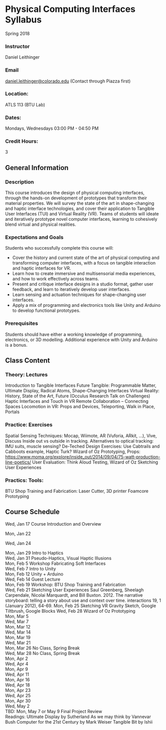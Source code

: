# Physical Computing Interfaces Syllabus
Spring 2018

### Instructor
Daniel Leithinger

### Email
daniel.leithinger@colorado.edu	(Contact through Piazza first)

### Location: 
ATLS 113 (BTU Lab)

### Dates:
Mondays, Wednesdays 03:00 PM - 04:50 PM 

### Credit Hours:
3

## General Information
### Description
This course introduces the design of physical computing interfaces, through the hands-on development of prototypes that transform their material properties. We will survey the state of the art in shape-changing and haptic interface technologies, and cover their application to Tangible User Interfaces (TUI) and Virtual Reality (VR). Teams of students will ideate and iteratively prototype novel computer interfaces, learning to cohesively blend virtual and physical realities.

### Expectations and Goals
Students who successfully complete this course will:
*	Cover the history and current state of the art of physical computing and transforming computer interfaces, with a focus on tangible interaction and haptic interfaces for VR.
*	Learn how to create immersive and multisensorial media experiences, and how to work effectively across teams.
*	Present and critique interface designs in a studio format, gather user feedback, and learn to iteratively develop user interfaces.
*	Learn sensing and actuation techniques for shape-changing user interfaces.
*	Apply a mix of programming and electronics tools like Unity and Arduino to develop functional prototypes.


### Prerequisites
Students should have either a working knowledge of programming, electronics, or 3D modelling. Additional experience with Unity and Arduino is a bonus.

## Class Content
### Theory: Lectures
Introduction to Tangible Interfaces
Future Tangible: Programmable Matter, Ultimate Display, Radical Atoms, Shape-Changing Interfaces
Virtual Reality: History, State of the Art, Future (Occulus Research Talk on Challenges)
Haptic Interfaces and Touch in VR
Remote Collaboration – Connecting Spaces
Locomotion in VR: Props and Devices, Teleporting, Walk in Place, Portals
### Practice: Exercises
Spatial Sensing Techniques: Mocap, Wiimote, AR (Vuforia, ARkit, …), Vive, Discuss Inside out vs outside in tracking. Alternatives to optical tracking: IMU suits, muscle sensing?
De-Teched Design Exercises: Use Cabtrails and Cabboots example, Haptic Turk? Wizard of Oz Prototyping, Props: https://www.moma.org/explore/inside_out/2014/09/04/75-watt-production-line-poetics/
User Evaluation: Think Aloud Testing, Wizard of Oz 
Sketching User Experiences
### Practics: Tools:
BTU Shop Training and Fabrication: Laser Cutter, 3D printer
Foamcore Prototyping

## Course Schedule
Wed, Jan 17	
Course Introduction and Overview

Mon, Jan 22	

Wed, Jan 24			

Mon, Jan 29	Intro to Haptics		
Wed, Jan 31	Pseudo-Haptics, Visual Haptic Illusions		
Mon, Feb 5	Workshop Fabricating Soft Interfaces		
Wed, Feb 7	Intro to Unity		
Mon, Feb 12	Unity + Arduino		
Wed, Feb 14	Guest Lecture		
Mon, Feb 19	Workshop: BTU Shop Training and Fabrication		
Wed, Feb 21	Sketching User Experiences	Saul Greenberg, Sheelagh Carpendale, Nicolai Marquardt, and Bill Buxton. 2012. The narrative storyboard: telling a story about use and context over time. interactions 19, 1 (January 2012), 64-69.	
Mon, Feb 25	Sketching VR	Gravity Sketch, Google Tiltbrush, Google Blocks	
Wed, Feb 28	Wizard of Oz Prototyping		
Mon, Mar 5			
Wed, Mar 7			
Mon, Mar 12			
Wed, Mar 14			
Mon, Mar 19			
Wed, Mar 21			
Mon, Mar 26	No Class, Spring Break		
Wed, Mar 28	No Class, Spring Break		
Mon, Apr 2			
Wed, Apr 4			
Mon, Apr 9			
Wed, Apr 11			
Mon, Apr 16			
Wed, Apr 18			
Mon, Apr 23			
Wed, Apr 25			
Mon, Apr 30			
Wed, May 2			
TBD: 
Mon, May 7 or May 9	Final Project Review		
Readings:
Ultimate Display by Sutherland
As we may think by Vannevar Bush
Computer for the 21st Century by Mark Weiser
Tangible Bit by Ishii
